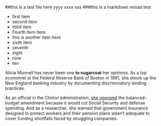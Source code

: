 
##this is a test file here yyyy xxxx sss
###this is a markdown reload test

* first item
* second item
* third item
* Fourth item here
* this is another item here
* sixth item
* seventh
* eight
* nine
* ten

Alicia Munnell has never been one **to sugarcoat** her opinions. As a top economist at the Federal Reserve Bank of Boston in 1991, she shook up the New England banking industry by documenting discriminatory lending practices.

As an official in the Clinton administration, [she opposed][1] the balanced-budget amendment because it would cut Social Security and defense spending. And as a researcher, she warned that government insurance designed to protect workers and their pension plans wasn’t adequate to cover funding shortfalls faced by struggling companies.

[1]: http://www.bostonglobe.com/metro/2014/11/30/tracing-lives-shaped-busing-boston/vxviumhRVnWtgm1b8hcfqJ/story.html